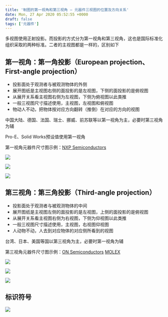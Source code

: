 ```yaml
---
title: '制图的第一视角和第三视角 — 元器件三视图的位置及方向关系'
date: Mon, 27 Apr 2020 05:52:55 +0000
draft: false
tags: ['元器件']
---
```


多视图使用正射投影。而投影的方式分为第一视角和第三视角，这也是国际标准化组织采取的两种标准。二者的主视图都是一样的，区别如下

**第一视角：第一角投影（European projection、First-angle projection）**
----------------------------------------------------------

*   投影面处于观测者与被观测物体的外侧
*   展开图纸是主视图右侧的面投影的是左视图，下侧的面投影的是俯视图
*   从展开关系看主视图右侧为左视图，下侧为俯视图以此类推
*   一般三视图尺寸描述使用，主视图，左视图和俯视图
*   物动人不动，把物体按对应方向翻转（推倒）在对应的方向的视图

中国大陆、德国、法国、瑞士、挪威、前苏联等以第一视角为主，必要时第三视角为辅

Pro-E、Solid Works预设值使用第一视角

第一视角元器件尺寸图示例：[NXP Semiconductors](https://www.nxp.com/docs/en/package-information/SOT1061.pdf)

![](http://a1024.synology.me:222/images/blog2022/First_angle_projection.svg.png)

![](http://a1024.synology.me:222/images/blog2022/2018020685586761.jpg)

![](http://a1024.synology.me:222/images/blog2022/2018020685596961.jpg)

**第三视角：第三角投影（Third-angle projection）**
--------------------------------------

*   投影面处于观测者与被观测物体的中间
*   展开图纸是主视图左侧的面投影的是左视图，上侧的面投影的是俯视图
*   从展开关系看主视图右侧为右视图，下侧为仰视图以此类推
*   一般三视图尺寸描述使用，主视图，右视图仰视图
*   人动物不动，人去到对应物体的对应侧所看到的视图

台湾、日本、美国等国以第三视角为主，必要时第一视角为辅

第三视角元器件尺寸图示例：[ON Semiconductors](https://www.onsemi.cn/PowerSolutions/document/340AS.PDF) [MOLEX](https://www.molex.com/pdm_docs/sd/1054440001_sd.pdf)

![](http://a1024.synology.me:222/images/blog2022/692px-Third_angle_projecting.svg.png)

![](http://a1024.synology.me:222/images/blog2022/2018020685609137.jpg)

![](http://a1024.synology.me:222/images/blog2022/2018020685626273.jpg)

**标识符号**
--------

![](http://a1024.synology.me:222/images/blog2022/Snipaste_2019-11-27_09-27-28.png)